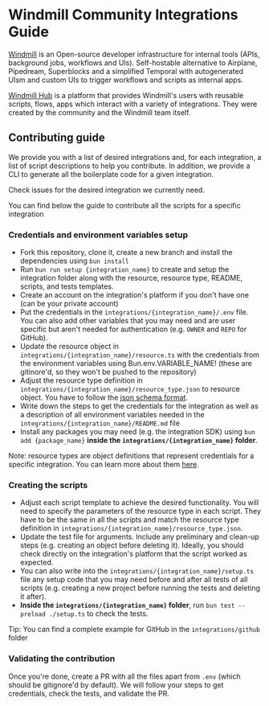 # Windmill Community Integrations Guide

[Windmill](https://www.windmill.dev/) is an Open-source developer infrastructure for internal tools (APIs, background jobs, workflows and UIs). Self-hostable alternative to Airplane, Pipedream, Superblocks and a simplified Temporal with autogenerated UIsm and custom UIs to trigger workflows and scripts as internal apps.

[Windmill Hub](https://hub.windmill.dev/) is a platform that provides Windmill's users with reusable scripts, flows, apps which interact with a variety of integrations. They were created by the community and the Windmill team itself. 

## Contributing guide

We provide you with a list of desired integrations and, for each integration, a list of script descriptions to help you contribute.
In addition, we provide a CLI to generate all the boilerplate code for a given integration.

Check issues for the desired integration we currently need.

You can find below the guide to contribute all the scripts for a specific integration

### Credentials and environment variables setup

- Fork this repository, clone it, create a new branch and install the dependencies using `bun install`
- Run `bun run setup {integration_name}` to create and setup the integration folder along with the resource, resource type, README, scripts, and tests templates.
- Create an account on the integration's platform if you don't have one (can be your private account)
- Put the credentials in the `integrations/{integration_name}/.env` file. You can also add other variables that you may need and are user specific but aren't needed for authentication (e.g. `OWNER` and `REPO` for GitHub).
- Update the resource object in `integrations/{integration_name}/resource.ts` with the credentials from the environment variables using Bun.env.VARIABLE_NAME! (these are gitinore'd, so they won't be pushed to the repository)
- Adjust the resource type definition in `integrations/{integration_name}/resource_type.json` to resource object. You have to follow the [json schema format](https://json-schema.org/learn/getting-started-step-by-step).
- Write down the steps to get the credentials for the integration as well as a description of all environment variables needed in the `integrations/{integration_name}/README.md` file
- Install any packages you may need (e.g. the integration SDK) using `bun add {package_name}` **inside the `integrations/{integration_name}` folder**.

Note: resource types are object definitions that represent credentials for a specific integration. You can learn more about them [here](https://www.windmill.dev/docs/core_concepts/resources_and_types).

### Creating the scripts

- Adjust each script template to achieve the desired functionality. You will need to specify the parameters of the resource type in each script. They have to be the same in all the scripts and match the resource type definition in `integrations/{integration_name}/resource_type.json`.
- Update the test file for arguments. Include any preliminary and clean-up steps (e.g. creating an object before deleting it). Ideally, you should check directly on the integration's platform that the script worked as expected.
- You can also write into the `integrations/{integration_name}/setup.ts` file any setup code that you may need before and after all tests of all scripts (e.g. creating a new project before running the tests and deleting it after).
- **Inside the `integrations/{integration_name}` folder**, run `bun test --preload ./setup.ts` to check the tests.

Tip: You can find a complete example for GitHub in the `integrations/github` folder

### Validating the contribution

Once you're done, create a PR with all the files apart from `.env` (which should be gitignore'd by default). We will follow your steps to get credentials, check the tests, and validate the PR. 


<!-- 

## Desired OpenAPI integrations

- [Digital Ocean](https://raw.githubusercontent.com/digitalocean/openapi/main/specification/DigitalOcean-public.v2.yaml)
- [DocuSign](https://raw.githubusercontent.com/docusign/OpenAPI-Specifications/master/esignature.rest.swagger-v2.1.json)
- [Dropbox](https://raw.githubusercontent.com/dropbox/dropbox-api-spec/master/dropbox_api_v2.json)
- [Klaviyo](https://raw.githubusercontent.com/klaviyo/openapi/main/openapi/stable.json)
- [Segment](blob:https://docs.segmentapis.com/f819be65-205f-4cc1-acc3-6e62d73068cf)
- [smartsheet](blob:https://smartsheet.redoc.ly/48102eb8-af78-4edc-a31f-420228a5a198)
- [Splitwise](https://raw.githubusercontent.com/splitwise/api-docs/main/splitwise.yaml)

## Contributing guide

### Contributing a single or few scripts

Go directly on [Windmill Hub](https://hub.windmill.dev/), create your script, we will then review your script and approve it to make it available to all users. You can ping us on [discord](https://discord.gg/aT3NhuxSK4) if you think we've missed it.

### Contributing a whole collection of scripts for a specific integration using their OpenAPI specification

1. Follow the guide below to generate scripts for a given integration.
2. Once you're done, you have to test at least one of the generated script for each verb (GET, POST/PUT and DELETE).
You might need to create an account to get credentials.
You can find a template for the test file in the template folder.
3. You should set the description of the resource type (`*.resource_type.json` file) with instructions on how to get the credentials.
4. Once you've checked that it worked, create a PR with all the generated scripts, the resource type definition and the test file (DO NOT INCLUDE the test credentials) in the correct folder. 
In the PR description, you should include a description of the integration and a link to the documentation.
The PR also has to include a video of the test running and working.

#### OpenAPI code generator CLI

We have published a [CLI (bun only)](https://www.npmjs.com/package/@windmill-labs/openapi-codegen-cli) to generate scripts from an OpenAPI spec which makes it easy to generate a large number of scripts at once.

Minimal example:
```
bunx @windmill-labs/openapi-codegen-cli --hub --schemaUrl "urlOrLocalOpenApiSpecInJsonOrYaml" --outputDir "./integration_name" --resourceTypeName "IntegrationName" --pretty
```

The --hub option is necessary to make sure the generated content is in the right format to be uploaded on the hub. The outputDir has to be the integration name in snake case and the resourceTypeName will be automatically converted to pascal case.

The CLI allows you to customise the scripts generated according to the authorisation system of the integration API. You can see all the available options below.

Here's a working example for generating scripts for GitHub
```
bunx @windmill-labs/openapi-codegen-cli \
  --hub \
  --schemaUrl "https://raw.githubusercontent.com/github/rest-api-description/main/descriptions/api.github.com/api.github.com.json" \
  --outputDir "./github" \
  --resourceTypeName "github"
```

#### Options

**Schema url**

The schema url can be a local file or a remote url. It can be a json or yaml file.

**Override base url**

Instead of using the base url from the spec file, you can override it by passing the `--baseUrl "https://api.example.com"` flag.

**Bearer auth**

By default, bearer authentication is used. It will define a token property on the resource type. You can change the name of the token property by passing the `--tokenName "token"` flag.

**Basic auth**

For basic authentication, pass the `--authKind basic` flag. By default, it will add "username" and "password" to the resource type. You can change the names of the properties in the resource type by passing the `--usernameName "username"` and `--passwordName "password"` flags.

**Query auth**

For query authentication, pass the `--authKind query` flag. By default, it will add a token property on the resource type and pass the token as a query parameter named "token". Setting tokenName will change the name of the token property as well as the name of the query parameter. A key property will also be added to the resource types and passed as a query parameter named "key".

**Header auth**

For header authentication, pass the `--authKind header` flag and the `--headerName "X-CUSTOM-HEADER"` flag. Like for bearer and query auth, it will add a token property to the resource type. You can change the name of the token property in the resource type by passing the `--tokenName "token"` flag.

**Extra resource type params for path params**

You can specify parameters of the path to be included in the resource type by adding the `--extraResourceParams "extraParameter1,extraParameter2"` flag.
The generated script path will use the resource type properties instead of taking them as parameters.
This is useful when you have a path parameter (e.g. {subdomain}, {organisation_id}, etc...) that is common to all endpoints of the spec and you don't want to pass it as a parameter in each script. 

**Extra headers**

You can also specify extra headers to be passed to each request by adding the `--extraHeaders "header1:propertyName1,header2:propertyName2"` flag.
Those property names will be added to the resource type.

**Specifying tags**

You can limit the CLI to only generate scripts for a subset of the spec tags by passing the `--tags "tag1,tag2"` flag.
 -->
